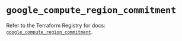 # `google_compute_region_commitment`

Refer to the Terraform Registry for docs: [`google_compute_region_commitment`](https://registry.terraform.io/providers/hashicorp/google/6.34.1/docs/resources/compute_region_commitment).
